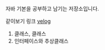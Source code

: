 자바 기본을 공부하고 남기는 저장소입니다.

같이보기 링크 [velog ](https://velog.io/@currysoda/posts?tag=Java)

1. 클래스, 클래스
2. 인터페이스와 추상클래스

